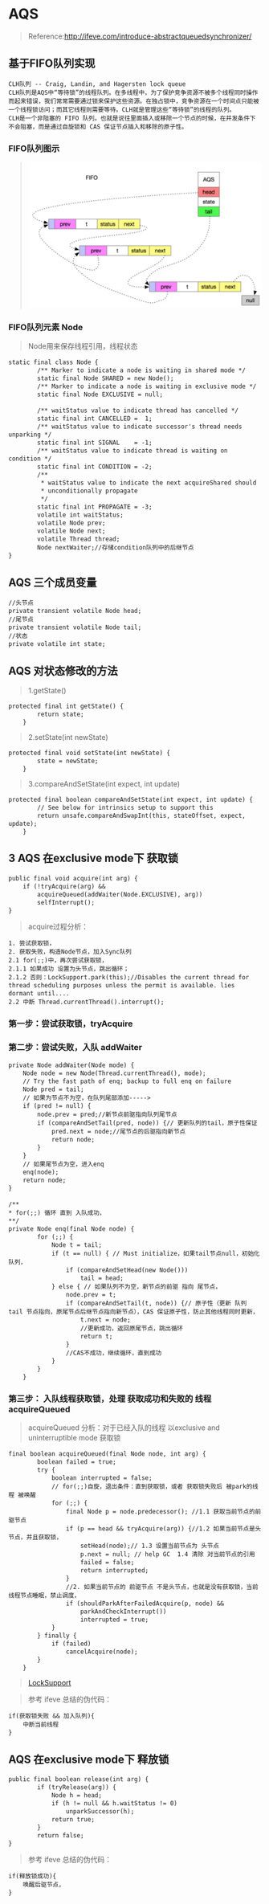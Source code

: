 # AQS
> Reference:http://ifeve.com/introduce-abstractqueuedsynchronizer/

##  基于FIFO队列实现
```text
CLH队列 -- Craig, Landin, and Hagersten lock queue
CLH队列是AQS中“等待锁”的线程队列。在多线程中，为了保护竞争资源不被多个线程同时操作而起来错误，我们常常需要通过锁来保护这些资源。在独占锁中，竞争资源在一个时间点只能被一个线程锁访问；而其它线程则需要等待。CLH就是管理这些“等待锁”的线程的队列。
CLH是一个非阻塞的 FIFO 队列。也就是说往里面插入或移除一个节点的时候，在并发条件下不会阻塞，而是通过自旋锁和 CAS 保证节点插入和移除的原子性。
```
### FIFO队列图示 
> ![FIFO](https://github.com/soyona/condor/blob/master/basic-sample-jcu/basic-sample-jcu-lock/src/main/resources/AQS-FIFO.jpeg) 

### FIFO队列元素 Node
> Node用来保存线程引用，线程状态
```text
static final class Node {
        /** Marker to indicate a node is waiting in shared mode */
        static final Node SHARED = new Node();
        /** Marker to indicate a node is waiting in exclusive mode */
        static final Node EXCLUSIVE = null;

        /** waitStatus value to indicate thread has cancelled */
        static final int CANCELLED =  1;
        /** waitStatus value to indicate successor's thread needs unparking */
        static final int SIGNAL    = -1;
        /** waitStatus value to indicate thread is waiting on condition */
        static final int CONDITION = -2;
        /**
         * waitStatus value to indicate the next acquireShared should
         * unconditionally propagate
         */
        static final int PROPAGATE = -3;
        volatile int waitStatus;
        volatile Node prev;
        volatile Node next;
        volatile Thread thread;
        Node nextWaiter;//存储condition队列中的后继节点
}
``` 

## AQS 三个成员变量

```text
//头节点
private transient volatile Node head;
//尾节点
private transient volatile Node tail;
//状态
private volatile int state;
```

## AQS 对状态修改的方法
> 1.getState() 

```text
protected final int getState() {
        return state;
    }
```
> 2.setState(int newState)
```
protected final void setState(int newState) {
        state = newState;
    }
```    
> 3.compareAndSetState(int expect, int update)
``` 
protected final boolean compareAndSetState(int expect, int update) {
        // See below for intrinsics setup to support this
        return unsafe.compareAndSwapInt(this, stateOffset, expect, update);
    }
```
## 3 AQS 在exclusive mode下 获取锁
```text
public final void acquire(int arg) {
    if (!tryAcquire(arg) &&
        acquireQueued(addWaiter(Node.EXCLUSIVE), arg))
        selfInterrupt();
}
```
> acquire过程分析：
```text
1. 尝试获取锁，
2. 获取失败，构造Node节点，加入Sync队列
2.1 for(;;)中，再次尝试获取锁，
2.1.1 如果成功 设置为头节点，跳出循环；
2.1.2 否则：LockSupport.park(this);//Disables the current thread for thread scheduling purposes unless the permit is available. lies dormant until....
2.2 中断 Thread.currentThread().interrupt();

```
### 第一步：尝试获取锁，tryAcquire

### 第二步：尝试失败，入队 addWaiter
```text
private Node addWaiter(Node mode) {
    Node node = new Node(Thread.currentThread(), mode);
    // Try the fast path of enq; backup to full enq on failure
    Node pred = tail;
    // 如果为节点不为空，在队列尾部添加----->
    if (pred != null) {
        node.prev = pred;//新节点前驱指向队列尾节点
        if (compareAndSetTail(pred, node)) {// 更新队列的tail，原子性保证
            pred.next = node;//尾节点的后驱指向新节点
            return node;
        }
    }
    // 如果尾节点为空，进入enq
    enq(node);
    return node;
}

/**
* for(;;) 循环 直到 入队成功，
**/
private Node enq(final Node node) {
        for (;;) {
            Node t = tail;
            if (t == null) { // Must initialize，如果tail节点null，初始化队列，
                if (compareAndSetHead(new Node()))
                    tail = head;
            } else { // 如果队列不为空，新节点的前驱 指向 尾节点，
                node.prev = t;
                if (compareAndSetTail(t, node)) {// 原子性（更新 队列 tail 节点指向，原尾节点后继节点指向新节点），CAS 保证原子性，防止其他线程同时更新，
                    t.next = node;
                    //更新成功，返回原尾节点，跳出循环
                    return t;
                }
                //CAS不成功，继续循环，直到成功
            }
        }
    }
```
### 第三步： 入队线程获取锁，处理 获取成功和失败的 线程acquireQueued
> acquireQueued 分析：对于已经入队的线程 以exclusive and uninterruptible mode 获取锁

```text
final boolean acquireQueued(final Node node, int arg) {
        boolean failed = true;
        try {
            boolean interrupted = false;
            // for(;;)自旋，退出条件：直到获取锁，或者 获取锁失败后 被park的线程 被唤醒
            for (;;) {
                final Node p = node.predecessor(); //1.1 获取当前节点的前驱节点
                if (p == head && tryAcquire(arg)) {//1.2 如果当前节点是头节点，并且获取锁，
                    setHead(node);// 1.3 设置当前节点为 头节点
                    p.next = null; // help GC  1.4 清除 对当前节点的引用
                    failed = false;
                    return interrupted;
                }
                //2. 如果当前节点的 前驱节点 不是头节点，也就是没有获取锁，当前线程节点睡眠，禁止调度，
                if (shouldParkAfterFailedAcquire(p, node) &&
                    parkAndCheckInterrupt())
                    interrupted = true;
            }
        } finally {
            if (failed)
                cancelAcquire(node);
        }
    }
```
> [LockSupport](./LockSupport.md)

> 参考 ifeve 总结的伪代码：
```text
if(获取锁失败 && 加入队列){
    中断当前线程
}
```
## AQS 在exclusive mode下 释放锁
```text
public final boolean release(int arg) {
        if (tryRelease(arg)) {
            Node h = head;
            if (h != null && h.waitStatus != 0)
                unparkSuccessor(h);
            return true;
        }
        return false;
}
```
> 参考 ifeve 总结的伪代码：
```text
if(释放锁成功){
    唤醒后驱节点，
}
```

